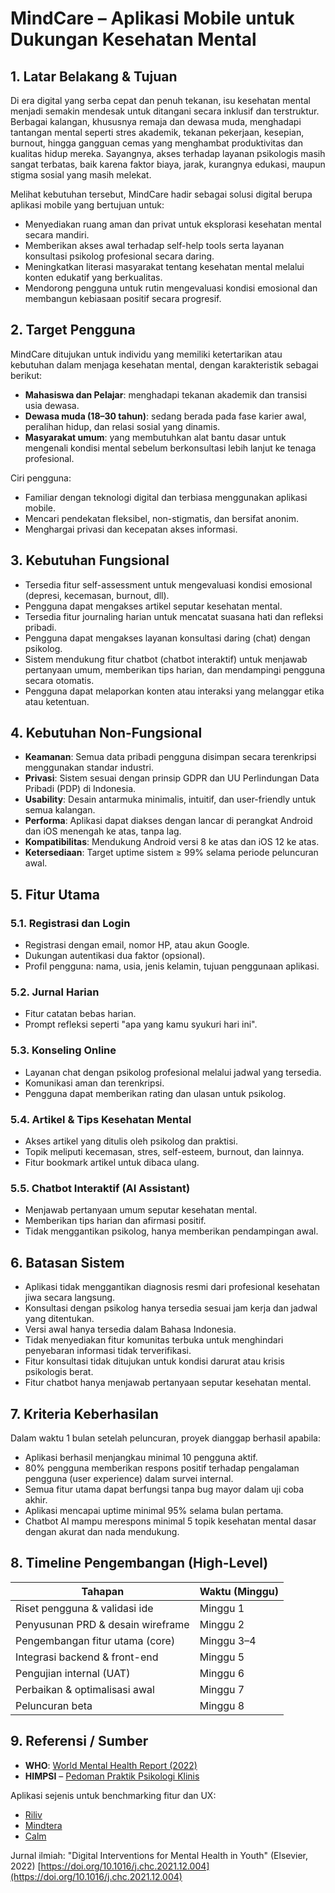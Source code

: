 # MindCare – Aplikasi Mobile untuk Dukungan Kesehatan Mental

## 1. Latar Belakang & Tujuan
Di era digital yang serba cepat dan penuh tekanan, isu kesehatan mental menjadi semakin mendesak untuk ditangani secara inklusif dan terstruktur. Berbagai kalangan, khususnya remaja dan dewasa muda, menghadapi tantangan mental seperti stres akademik, tekanan pekerjaan, kesepian, burnout, hingga gangguan cemas yang menghambat produktivitas dan kualitas hidup mereka. Sayangnya, akses terhadap layanan psikologis masih sangat terbatas, baik karena faktor biaya, jarak, kurangnya edukasi, maupun stigma sosial yang masih melekat.

Melihat kebutuhan tersebut, MindCare hadir sebagai solusi digital berupa aplikasi mobile yang bertujuan untuk:
- Menyediakan ruang aman dan privat untuk eksplorasi kesehatan mental secara mandiri.
- Memberikan akses awal terhadap self-help tools serta layanan konsultasi psikolog profesional secara daring.
- Meningkatkan literasi masyarakat tentang kesehatan mental melalui konten edukatif yang berkualitas.
- Mendorong pengguna untuk rutin mengevaluasi kondisi emosional dan membangun kebiasaan positif secara progresif.

## 2. Target Pengguna
MindCare ditujukan untuk individu yang memiliki ketertarikan atau kebutuhan dalam menjaga kesehatan mental, dengan karakteristik sebagai berikut:
- **Mahasiswa dan Pelajar**: menghadapi tekanan akademik dan transisi usia dewasa.
- **Dewasa muda (18–30 tahun)**: sedang berada pada fase karier awal, peralihan hidup, dan relasi sosial yang dinamis.
- **Masyarakat umum**: yang membutuhkan alat bantu dasar untuk mengenali kondisi mental sebelum berkonsultasi lebih lanjut ke tenaga profesional.

Ciri pengguna:
- Familiar dengan teknologi digital dan terbiasa menggunakan aplikasi mobile.
- Mencari pendekatan fleksibel, non-stigmatis, dan bersifat anonim.
- Menghargai privasi dan kecepatan akses informasi.

## 3. Kebutuhan Fungsional
- Tersedia fitur self-assessment untuk mengevaluasi kondisi emosional (depresi, kecemasan, burnout, dll).
- Pengguna dapat mengakses artikel seputar kesehatan mental.
- Tersedia fitur journaling harian untuk mencatat suasana hati dan refleksi pribadi.
- Pengguna dapat mengakses layanan konsultasi daring (chat) dengan psikolog.
- Sistem mendukung fitur chatbot (chatbot interaktif) untuk menjawab pertanyaan umum, memberikan tips harian, dan mendampingi pengguna secara otomatis.
- Pengguna dapat melaporkan konten atau interaksi yang melanggar etika atau ketentuan.

## 4. Kebutuhan Non-Fungsional
- **Keamanan**: Semua data pribadi pengguna disimpan secara terenkripsi menggunakan standar industri.
- **Privasi**: Sistem sesuai dengan prinsip GDPR dan UU Perlindungan Data Pribadi (PDP) di Indonesia.
- **Usability**: Desain antarmuka minimalis, intuitif, dan user-friendly untuk semua kalangan.
- **Performa**: Aplikasi dapat diakses dengan lancar di perangkat Android dan iOS menengah ke atas, tanpa lag.
- **Kompatibilitas**: Mendukung Android versi 8 ke atas dan iOS 12 ke atas.
- **Ketersediaan**: Target uptime sistem ≥ 99% selama periode peluncuran awal.

## 5. Fitur Utama
### 5.1. Registrasi dan Login
- Registrasi dengan email, nomor HP, atau akun Google.
- Dukungan autentikasi dua faktor (opsional).
- Profil pengguna: nama, usia, jenis kelamin, tujuan penggunaan aplikasi.

### 5.2. Jurnal Harian
- Fitur catatan bebas harian.
- Prompt refleksi seperti "apa yang kamu syukuri hari ini".

### 5.3. Konseling Online
- Layanan chat dengan psikolog profesional melalui jadwal yang tersedia.
- Komunikasi aman dan terenkripsi.
- Pengguna dapat memberikan rating dan ulasan untuk psikolog.

### 5.4. Artikel & Tips Kesehatan Mental
- Akses artikel yang ditulis oleh psikolog dan praktisi.
- Topik meliputi kecemasan, stres, self-esteem, burnout, dan lainnya.
- Fitur bookmark artikel untuk dibaca ulang.

### 5.5. Chatbot Interaktif (AI Assistant)
- Menjawab pertanyaan umum seputar kesehatan mental.
- Memberikan tips harian dan afirmasi positif.
- Tidak menggantikan psikolog, hanya memberikan pendampingan awal.

## 6. Batasan Sistem
- Aplikasi tidak menggantikan diagnosis resmi dari profesional kesehatan jiwa secara langsung.
- Konsultasi dengan psikolog hanya tersedia sesuai jam kerja dan jadwal yang ditentukan.
- Versi awal hanya tersedia dalam Bahasa Indonesia.
- Tidak menyediakan fitur komunitas terbuka untuk menghindari penyebaran informasi tidak terverifikasi.
- Fitur konsultasi tidak ditujukan untuk kondisi darurat atau krisis psikologis berat.
- Fitur chatbot hanya menjawab pertanyaan seputar kesehatan mental.

## 7. Kriteria Keberhasilan
Dalam waktu 1 bulan setelah peluncuran, proyek dianggap berhasil apabila:
- Aplikasi berhasil menjangkau minimal 10 pengguna aktif.
- 80% pengguna memberikan respons positif terhadap pengalaman pengguna (user experience) dalam survei internal.
- Semua fitur utama dapat berfungsi tanpa bug mayor dalam uji coba akhir.
- Aplikasi mencapai uptime minimal 95% selama bulan pertama.
- Chatbot AI mampu merespons minimal 5 topik kesehatan mental dasar dengan akurat dan nada mendukung.

## 8. Timeline Pengembangan (High-Level)
| Tahapan                               | Waktu (Minggu) |
|---------------------------------------|----------------|
| Riset pengguna & validasi ide         | Minggu 1       |
| Penyusunan PRD & desain wireframe     | Minggu 2       |
| Pengembangan fitur utama (core)       | Minggu 3–4     |
| Integrasi backend & front-end         | Minggu 5       |
| Pengujian internal (UAT)              | Minggu 6       |
| Perbaikan & optimalisasi awal         | Minggu 7       |
| Peluncuran beta                       | Minggu 8       |

## 9. Referensi / Sumber
- **WHO**: [World Mental Health Report (2022)](https://www.who.int/publications/i/item/9789240049338)
- **HIMPSI** – [Pedoman Praktik Psikologi Klinis](https://himpsi.or.id/)

Aplikasi sejenis untuk benchmarking fitur dan UX:
- [Riliv](https://riliv.co)
- [Mindtera](https://mindtera.com)
- [Calm](https://www.calm.com)

Jurnal ilmiah: "Digital Interventions for Mental Health in Youth" (Elsevier, 2022) [https://doi.org/10.1016/j.chc.2021.12.004](https://doi.org/10.1016/j.chc.2021.12.004)
